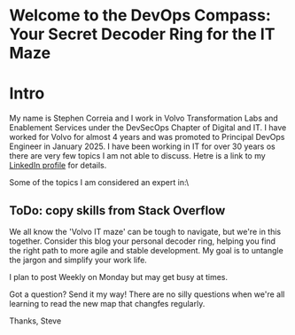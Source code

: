 # Welcome to the DevOps Compass: Your Secret Decoder Ring for the IT Maze

# Intro
My name is Stephen Correia and I work in Volvo Transformation Labs and Enablement Services under the DevSecOps Chapter of Digital and IT.  I have worked for Volvo for almost 4 years and was promoted to Principal DevOps Engineer in January 2025.  I have been working in IT for over 30 years os there are very few topics I am not able to discuss.  Hetre is a link to my [LinkedIn profile](https://www.linkedin.com/in/stephen-correia/) for details.

Some of the topics I am considered an expert in:\

## ToDo:  copy skills from Stack Overflow

We all know the 'Volvo IT maze' can be tough to navigate, but we're in this together. Consider this blog your personal decoder ring, helping you find the right path to more agile and stable development. My goal is to untangle the jargon and simplify your work life.

I plan to post Weekly on Monday but may get busy at times. 

Got a question? Send it my way! There are no silly questions when we're all learning to read the new map that changfes regularly.

Thanks,
Steve

